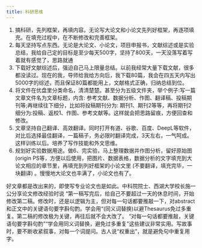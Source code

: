 ```yaml
---
title: 科研思维
---
```


1. 搞科研，先列框架，再填内容。无论写大论文和小论文先列好框架，再逐项填充。在填充过程中，在不断修改和完善框架。
2. 每天坚持写点东西。无论是大论文、小论文，项目申报书，文献综述或是实验总结，我给自己定的目标是至少每天500字，坚持了800天，一天没落写着写着就有感觉了，思路就通
3. 下载好文献综述后，强迫自己马上限量总结。以前我经常大量下载文献，很多都没读过。现在的我，导师给我给方向后，我下载80篇，我会在四五天内写出5000字的综述，而且保证80篇都能用上，文献格式正确，归纳总结到位。
4. 将文件在优盘里分类命名，清清楚楚。甚至分为五级文件夹，举个例子:写一篇文章文件名为文章标题，内含: 参考文献、数据分析、作图、翻译稿、投稿期刊等;再继续往下细分，比如将投稿期刊分为: 期刊1、期刊2等等，再将期刊2细分为:投稿、返校1、作图、参考文献等。这样就会把思路留痕，方便回查和修改。
5. 文章坚持自己翻译、高效翻译。同时打开有道、谷歌、百度、DeepL等软件，对比后选择最佳翻译，一篇稿子，务必限时翻译完成，3天左右，一气呵成。这样训练以后。培养了写作技能和外文思维。
6. 规划好实验数据用途。做6、完实验，马上整理数据并作图分析，留好原始图 (origin PS等，方便以后使用，把图片、数据表格，数据分析的文字填充到大论文相应的章节里，再填充到列好框架的小论文里 (不要翻译，填充完毕，一块翻译) 。慢慢地大论文也丰满了，小论文也有了。

好文章都是改出来的，即使写专业论文也是如此。中科院院士、西湖大学校长施一公分享论文修改经验时说
“第一稿写完后，给自己不要超过一天的休息时间，开始修改第二稿。修改时，还是以逻辑为主，但对每一句话都要推敲一下，对abstract和正文中的关键语句要字斟句酌。学会用“(同义词替换)以避Thesaurus免过多重复。第二稿的修改极为关键，再往后就不会大改了。
“对每一句话都要推敲，关键语句要字斟句酌”“学会用同义词替换，避免过多重复”这些建议非常实用。写故事时，要不断收紧叙事，对每一个词提问。古人说“权重出”，就是避免句中重复用字。